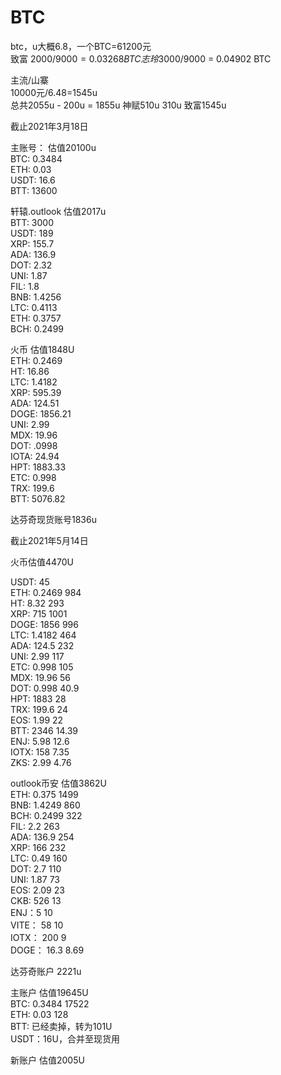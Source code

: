 # BTC

btc，u大概6.8，一个BTC=61200元  
致富 2000/$9000 = 0.03268 BTC  
志玲 3000/$9000 = 0.04902 BTC  

主流/山寨  
10000元/6.48=1545u  
总共2055u  - 200u = 1855u
神赋510u  310u
致富1545u  


截止2021年3月18日   

主账号：  估值20100u  
BTC: 0.3484  
ETH: 0.03  
USDT: 16.6  
BTT: 13600  

轩辕.outlook  估值2017u  
BTT: 3000  
USDT: 189  
XRP: 155.7  
ADA: 136.9  
DOT: 2.32  
UNI: 1.87  
FIL: 1.8  
BNB: 1.4256  
LTC: 0.4113  
ETH: 0.3757  
BCH: 0.2499  

火币  估值1848U  
ETH: 0.2469    
HT: 16.86  
LTC: 1.4182  
XRP: 595.39  
ADA: 124.51  
DOGE: 1856.21  
UNI: 2.99  
MDX: 19.96  
DOT: .0998  
IOTA: 24.94  
HPT: 1883.33  
ETC: 0.998  
TRX: 199.6  
BTT: 5076.82  
  
达芬奇现货账号1836u 




截止2021年5月14日     

火币估值4470U  

USDT: 45  
ETH: 0.2469    984    
HT: 8.32   293   
XRP: 715   1001   
DOGE: 1856  996   
LTC: 1.4182  464   
ADA: 124.5  232   
UNI: 2.99  117   
ETC: 0.998  105   
MDX: 19.96   56   
DOT: 0.998  40.9   
HPT: 1883  28   
TRX: 199.6  24   
EOS: 1.99  22    
BTT: 2346  14.39   
ENJ: 5.98  12.6   
IOTX: 158  7.35   
ZKS: 2.99  4.76    



outlook币安  估值3862U   
ETH: 0.375 1499   
BNB: 1.4249 860   
BCH: 0.2499 322   
FIL: 2.2 263   
ADA: 136.9 254   
XRP: 166 232   
LTC: 0.49 160   
DOT: 2.7 110   
UNI: 1.87 73   
EOS: 2.09 23   
CKB: 526 13   
ENJ：5 10   
VITE： 58 10   
IOTX： 200 9   
DOGE： 16.3 8.69     
 
 
 
达芬奇账户 2221u 

主账户 估值19645U  
BTC: 0.3484 17522  
ETH: 0.03  128  
BTT: 已经卖掉，转为101U  
USDT：16U，合并至现货用  

新账户 估值2005U    


